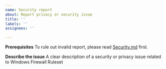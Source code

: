 ```yaml
---
name: Security report
about: Report privacy or security issue
title: ''
labels: ''
assignees: ''

---
```


**Prerequisites**
To rule out invalid report, please read [Security.md](../../SECURITY.md) first.

**Describe the issue**
A clear description of a security or privacy issue related to Windows Firewall Ruleset
